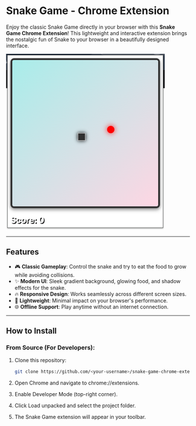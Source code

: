 # Snake Game - Chrome Extension

Enjoy the classic Snake Game directly in your browser with this **Snake Game Chrome Extension**! This lightweight and interactive extension brings the nostalgic fun of Snake to your browser in a beautifully designed interface.

![Demo](./Demo.png)

---

## Features

- 🎮 **Classic Gameplay**: Control the snake and try to eat the food to grow while avoiding collisions.
- ✨ **Modern UI**: Sleek gradient background, glowing food, and shadow effects for the snake.
- 🔥 **Responsive Design**: Works seamlessly across different screen sizes.
- 🚀 **Lightweight**: Minimal impact on your browser's performance.
- 🌐 **Offline Support**: Play anytime without an internet connection.

---

## How to Install

### From Source (For Developers):

1. Clone this repository:
   ```bash
   git clone https://github.com/<your-username>/snake-game-chrome-extension.git
   ```
2. Open Chrome and navigate to chrome://extensions.

3. Enable Developer Mode (top-right corner).

4. Click Load unpacked and select the project folder.

5. The Snake Game extension will appear in your toolbar.
